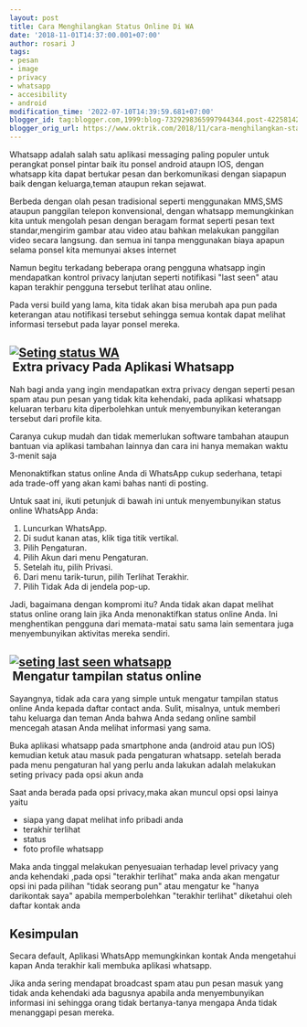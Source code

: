 ```yaml
---
layout: post
title: Cara Menghilangkan Status Online Di WA
date: '2018-11-01T14:37:00.001+07:00'
author: rosari J
tags:
- pesan
- image
- privacy
- whatsapp
- accesibility
- android
modification_time: '2022-07-10T14:39:59.681+07:00'
blogger_id: tag:blogger.com,1999:blog-7329298365997944344.post-4225814202714971578
blogger_orig_url: https://www.oktrik.com/2018/11/cara-menghilangkan-status-online-di-wa.html
---
```


Whatsapp adalah salah satu aplikasi messaging paling populer untuk perangkat ponsel pintar baik itu ponsel android ataupn IOS, dengan whatsapp kita dapat bertukar pesan dan berkomunikasi dengan siapapun baik dengan keluarga,teman ataupun rekan sejawat.

Berbeda dengan olah pesan tradisional seperti menggunakan MMS,SMS ataupun panggilan telepon konvensional, dengan whatsapp memungkinkan kita untuk mengolah pesan dengan beragam format seperti pesan text standar,mengirim gambar atau video atau bahkan melakukan panggilan video secara langsung. dan semua ini tanpa menggunakan biaya apapun selama ponsel kita memunyai akses internet

Namun begitu terkadang beberapa orang pengguna whatsapp ingin mendapatkan kontrol privacy lanjutan seperti notifikasi "last seen" atau kapan terakhir pengguna tersebut terlihat atau online.

Pada versi build yang lama, kita tidak akan bisa merubah apa pun pada keterangan atau notifikasi tersebut sehingga semua kontak dapat melihat informasi tersebut pada layar ponsel mereka.

[![Seting status WA](https://blogger.googleusercontent.com/img/b/R29vZ2xl/AVvXsEicxnb1Nax4m-3fZGmBcYEj_NEFOB2i7XH-ybUEAKv5zOmgiP9e-WjVtNfzrEo30nI44S-ki1ATKdxqTYgiIsgmx4WdsrwTOzpu6UNNKjPA3DaIoYZSQbIsyc2VGqu8loTLt0v0HfUI0ztozF8seKFDxzgMZsxIuFnszikKJUXJdnj5fcq8EHWsK_s9PA/w640-h400/whatsapp-1-800x500.jpg)](https://blogger.googleusercontent.com/img/b/R29vZ2xl/AVvXsEicxnb1Nax4m-3fZGmBcYEj_NEFOB2i7XH-ybUEAKv5zOmgiP9e-WjVtNfzrEo30nI44S-ki1ATKdxqTYgiIsgmx4WdsrwTOzpu6UNNKjPA3DaIoYZSQbIsyc2VGqu8loTLt0v0HfUI0ztozF8seKFDxzgMZsxIuFnszikKJUXJdnj5fcq8EHWsK_s9PA/s800/whatsapp-1-800x500.jpg)  
 Extra privacy Pada Aplikasi Whatsapp
------------------------------------

Nah bagi anda yang ingin mendapatkan extra privacy dengan seperti pesan spam atau pun pesan yang tidak kita kehendaki, pada aplikasi whatsapp keluaran terbaru kita diperbolehkan untuk menyembunyikan keterangan tersebut dari profile kita.

Caranya cukup mudah dan tidak memerlukan software tambahan ataupun bantuan via aplikasi tambahan lainnya dan cara ini hanya memakan waktu 3-menit saja

Menonaktifkan status online Anda di WhatsApp cukup sederhana, tetapi ada trade-off yang akan kami bahas nanti di posting.

Untuk saat ini, ikuti petunjuk di bawah ini untuk menyembunyikan status online WhatsApp Anda:

1. Luncurkan WhatsApp.
2. Di sudut kanan atas, klik tiga titik vertikal.
3. Pilih Pengaturan.
4. Pilih Akun dari menu Pengaturan.
5. Setelah itu, pilih Privasi.
6. Dari menu tarik-turun, pilih Terlihat Terakhir.
7. Pilih Tidak Ada di jendela pop-up.

Jadi, bagaimana dengan kompromi itu? Anda tidak akan dapat melihat status online orang lain jika Anda menonaktifkan status online Anda. Ini menghentikan pengguna dari memata-matai satu sama lain sementara juga menyembunyikan aktivitas mereka sendiri.

[![seting last seen whatsapp](https://blogger.googleusercontent.com/img/b/R29vZ2xl/AVvXsEiJwbAGZ9Trd3JM8zD1TFvHhcicXM-hsZqucBsMieonwdAK8gN5akfm-w_SixPpHUEo5oHfVAvKyfpvYOkrY9YksLbz-glmFFLKKtf-2W73lOo-zoFmnPkZKvR6ARIPeWduE5fx0rCKx1rgXaX6XRiV5EbNXC3RePkeWYUdrmvOPahNOA4TGNwcRN4Qrw/w360-h640/WhatsApp-Last-Seen.png)](https://blogger.googleusercontent.com/img/b/R29vZ2xl/AVvXsEiJwbAGZ9Trd3JM8zD1TFvHhcicXM-hsZqucBsMieonwdAK8gN5akfm-w_SixPpHUEo5oHfVAvKyfpvYOkrY9YksLbz-glmFFLKKtf-2W73lOo-zoFmnPkZKvR6ARIPeWduE5fx0rCKx1rgXaX6XRiV5EbNXC3RePkeWYUdrmvOPahNOA4TGNwcRN4Qrw/s1191/WhatsApp-Last-Seen.png)  
 Mengatur tampilan status online
-------------------------------

Sayangnya, tidak ada cara yang simple untuk mengatur tampilan status online Anda kepada daftar contact anda. Sulit, misalnya, untuk memberi tahu keluarga dan teman Anda bahwa Anda sedang online sambil mencegah atasan Anda melihat informasi yang sama.

Buka aplikasi whatsapp pada smartphone anda (android atau pun IOS) kemudian ketuk atau masuk pada pengaturan whatsapp. setelah berada pada menu pengaturan hal yang perlu anda lakukan adalah melakukan seting privacy pada opsi akun anda

Saat anda berada pada opsi privacy,maka akan muncul opsi opsi lainya yaitu

* siapa yang dapat melihat info pribadi anda
* terakhir terlihat
* status
* foto profile whatsapp

Maka anda tinggal melakukan penyesuaian terhadap level privacy yang anda kehendaki ,pada opsi "terakhir terlihat" maka anda akan mengatur opsi ini pada pilihan "tidak seorang pun" atau mengatur ke "hanya darikontak saya" apabila memperbolehkan "terakhir terlihat" diketahui oleh daftar kontak anda

Kesimpulan
----------

Secara default, Aplikasi WhatsApp memungkinkan kontak Anda mengetahui kapan Anda terakhir kali membuka aplikasi whatsapp.

Jika anda sering mendapat broadcast spam atau pun pesan masuk yang tidak anda kehendaki ada bagusnya apabila anda menyembunyikan informasi ini sehingga orang tidak bertanya-tanya mengapa Anda tidak menanggapi pesan mereka.

 


